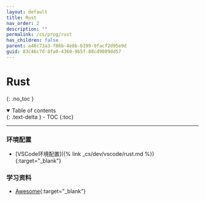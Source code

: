 ```yaml
---
layout: default
title: Rust
nav_order: 2
description: ""
permalink: /cs/prog/rust
has_children: false
parent: a46c73a3-f86b-4e8b-b199-9facf2d95e9d
guid: 83c46c7d-8fa0-4360-9b5f-88cd9089dd57
---
```


# Rust
{: .no_toc }

<details open markdown="block">
  <summary>
    Table of contents
  </summary>
  {: .text-delta }
- TOC
{:toc}
</details>

---

### 环境配置
- [VSCode环境配置]({% link _cs/dev/vscode/rust.md %}){:target="_blank"}

### 学习资料
- [Awesome](https://github.com/rust-unofficial/awesome-rust#readme){:target="_blank"}